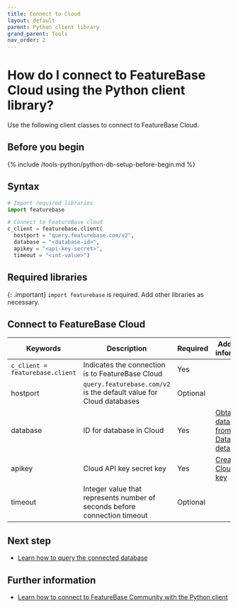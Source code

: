 ```yaml
---
title: Connect to Cloud
layout: default
parent: Python client library
grand_parent: Tools
nav_order: 2
---
```


# How do I connect to FeatureBase Cloud using the Python client library?

Use the following client classes to connect to FeatureBase Cloud.

## Before you begin

{% include /tools-python/python-db-setup-before-begin.md %}

## Syntax

```py
# Import required libraries
import featurebase

# Connect to FeatureBase cloud
c_client = featurebase.client(
  hostport = "query.featurebase.com/v2",
  database = "<database-id>",
  apikey = "<api-key-secret>",
  timeout = "<int-value>")
```

## Required libraries

{: .important}
`import featurebase` is required. Add other libraries as necessary.

## Connect to FeatureBase Cloud

| Keywords | Description | Required | Additional information |
|---|---|---|---|
| `c_client = featurebase.client` | Indicates the connection is to FeatureBase Cloud | Yes |  |
| hostport | `query.featurebase.com/v2` is the default value for Cloud databases | Optional |  |
| database | ID for database in Cloud | Yes | [Obtain database ID from Database details](/docs/cloud/cloud-databases/cloud-db-details) |
| apikey | Cloud API key secret key | Yes | [Create a Cloud API key](/docs/cloud/cloud-authentication/cloud-auth-create-key) |
| timeout | Integer value that represents number of seconds before connection timeout | Optional |  |

## Next step

* [Learn how to query the connected database](/docs/tools/python-client-library/python-client-query-connection)

## Further information

* [Learn how to connect to FeatureBase Community with the Python client](/docs/tools/python-client-library/python-client-connect-community)

